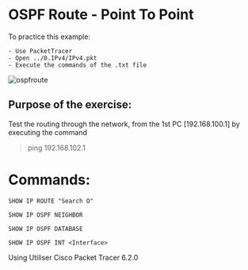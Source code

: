 # OSPF Route - Point To Point

To practice this example:
```
- Use PacketTracer
- Open ../0.IPv4/IPv4.pkt
- Execute the commands of the .txt file
```

![ospfroute](https://user-images.githubusercontent.com/39448332/40281122-fe1b3900-5c7a-11e8-80a4-4bf238b706ab.png)

## Purpose of the exercise:


Test the routing through the network, from the 1st PC [192.168.100.1] by executing the command

> ping 192.168.102.1

# Commands:

```
SHOW IP ROUTE "Search O"

SHOW IP OSPF NEIGHBOR

SHOW IP OSPF DATABASE

SHOW IP OSPF INT <Interface>
```

Using Utiliser Cisco Packet Tracer 6.2.0
